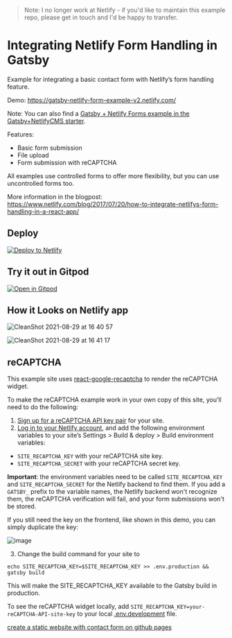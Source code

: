 > Note: I no longer work at Netlify - if you'd like to maintain this example repo, please get in touch and I'd be happy to transfer.

# Integrating Netlify Form Handling in Gatsby

Example for integrating a basic contact form with Netlify’s form handling feature.

Demo: https://gatsby-netlify-form-example-v2.netlify.com/

Note: You can also find a [Gatsby + Netlify Forms example in the Gatsby+NetlifyCMS starter](https://gatsby-netlify-cms.netlify.com/contact/examples).

Features:

- Basic form submission
- File upload
- Form submission with reCAPTCHA

All examples use controlled forms to offer more flexibility, but you can use uncontrolled forms too.

More information in the blogpost: https://www.netlify.com/blog/2017/07/20/how-to-integrate-netlifys-form-handling-in-a-react-app/

## Deploy

[![Deploy to Netlify](https://www.netlify.com/img/deploy/button.svg)](https://app.netlify.com/start/deploy?repository=https://github.com/sw-yx/gatsby-netlify-form-example-v2)

## Try it out in Gitpod

[![Open in Gitpod](https://gitpod.io/button/open-in-gitpod.svg)](https://gitpod.io/from-referrer/)

## How it Looks on Netlify app

![CleanShot 2021-08-29 at 16 40 57](https://user-images.githubusercontent.com/6764957/131269107-3272201f-9c68-4328-869d-a02330bffc8b.png)


![CleanShot 2021-08-29 at 16 41 17](https://user-images.githubusercontent.com/6764957/131269117-7538b676-fb41-44e6-af74-0d67f56afecb.png)


## reCAPTCHA

This example site uses [react-google-recaptcha](https://github.com/dozoisch/react-google-recaptcha) to render the reCAPTCHA widget.

To make the reCAPTCHA example work in your own copy of this site, you’ll need to do the following:

1. [Sign up for a reCAPTCHA API key pair](http://www.google.com/recaptcha/admin) for your site.
2. [Log in to your Netlify account](https://app.netlify.com), and add the following
   environment variables to your site’s Settings > Build & deploy > Build environment variables:

- `SITE_RECAPTCHA_KEY` with your reCAPTCHA site key.
- `SITE_RECAPTCHA_SECRET` with your reCAPTCHA secret key.

**Important**: the environment variables need to be called `SITE_RECAPTCHA_KEY` and `SITE_RECAPTCHA_SECRET` for the Netlify backend to find them. If you add a `GATSBY_` prefix to the variable names, the Netlify backend won't recognize them, the reCAPTCHA verification will fail, and your form submissions won't be stored.

If you still need the key on the frontend, like shown in this demo, you can simply duplicate the key:

![image](https://user-images.githubusercontent.com/6764957/79165052-e8e52b00-7e14-11ea-851f-55ae51e6f1f6.png)

3. Change the build command for your site to

```
echo SITE_RECAPTCHA_KEY=$SITE_RECAPTCHA_KEY >> .env.production && gatsby build
```



This will make the SITE_RECAPTCHA_KEY available to the Gatsby build in production.

To see the reCAPTCHA widget locally, add `SITE_RECAPTCHA_KEY=your-reCAPTCHA-API-site-key`
to your local [.env.development](https://www.gatsbyjs.org/docs/environment-variables/) file.

[create a static website with contact form on github pages](https://fabform.io/a/create-a-static-website-with-contact-form-on-github-pages)

